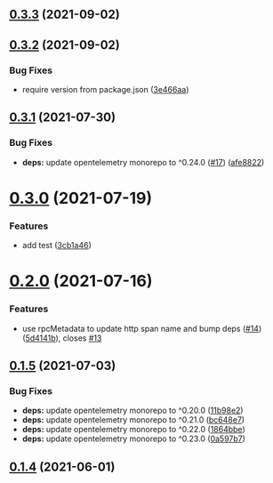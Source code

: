 ## [0.3.3](https://github.com/zcong1993/opentelemetry-instrumentation-egg/compare/v0.3.2...v0.3.3) (2021-09-02)



## [0.3.2](https://github.com/zcong1993/opentelemetry-instrumentation-egg/compare/v0.3.1...v0.3.2) (2021-09-02)


### Bug Fixes

* require version from package.json ([3e466aa](https://github.com/zcong1993/opentelemetry-instrumentation-egg/commit/3e466aa2119411af94e96244bb40b8691f43368a))



## [0.3.1](https://github.com/zcong1993/opentelemetry-instrumentation-egg/compare/v0.3.0...v0.3.1) (2021-07-30)

### Bug Fixes

- **deps:** update opentelemetry monorepo to ^0.24.0 ([#17](https://github.com/zcong1993/opentelemetry-instrumentation-egg/issues/17)) ([afe8822](https://github.com/zcong1993/opentelemetry-instrumentation-egg/commit/afe8822687601a11f385e6846fb3fd40462985c2))

# [0.3.0](https://github.com/zcong1993/opentelemetry-instrumentation-egg/compare/v0.2.0...v0.3.0) (2021-07-19)

### Features

- add test ([3cb1a46](https://github.com/zcong1993/opentelemetry-instrumentation-egg/commit/3cb1a46291a7c4bc19ec5157f73fca24474528bb))

# [0.2.0](https://github.com/zcong1993/opentelemetry-instrumentation-egg/compare/v0.1.5...v0.2.0) (2021-07-16)

### Features

- use rpcMetadata to update http span name and bump deps ([#14](https://github.com/zcong1993/opentelemetry-instrumentation-egg/issues/14)) ([5d4141b](https://github.com/zcong1993/opentelemetry-instrumentation-egg/commit/5d4141b34bcd70e3fec9df16756e4f49fba8b662)), closes [#13](https://github.com/zcong1993/opentelemetry-instrumentation-egg/issues/13)

## [0.1.5](https://github.com/zcong1993/opentelemetry-instrumentation-egg/compare/v0.1.4...v0.1.5) (2021-07-03)

### Bug Fixes

- **deps:** update opentelemetry monorepo to ^0.20.0 ([11b98e2](https://github.com/zcong1993/opentelemetry-instrumentation-egg/commit/11b98e2c76a978823c8aaf9441e4d0d76572e73e))
- **deps:** update opentelemetry monorepo to ^0.21.0 ([bc648e7](https://github.com/zcong1993/opentelemetry-instrumentation-egg/commit/bc648e75023cdac6c85e3c49f3f37ecf12bdebe2))
- **deps:** update opentelemetry monorepo to ^0.22.0 ([1864bbe](https://github.com/zcong1993/opentelemetry-instrumentation-egg/commit/1864bbe6bfececa210b31985962a2958ac40b3ac))
- **deps:** update opentelemetry monorepo to ^0.23.0 ([0a597b7](https://github.com/zcong1993/opentelemetry-instrumentation-egg/commit/0a597b7d9efa76e70f502b55a23263c97955901b))

## [0.1.4](https://github.com/zcong1993/opentelemetry-instrumentation-egg/compare/v0.1.3...v0.1.4) (2021-06-01)
